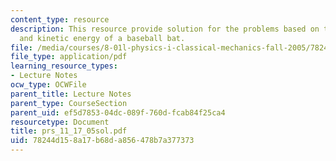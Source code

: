 ```yaml
---
content_type: resource
description: This resource provide solution for the problems based on the momentum
  and kinetic energy of a baseball bat.
file: /media/courses/8-01l-physics-i-classical-mechanics-fall-2005/78244d158a17b68da856478b7a377373_prs_11_17_05sol.pdf
file_type: application/pdf
learning_resource_types:
- Lecture Notes
ocw_type: OCWFile
parent_title: Lecture Notes
parent_type: CourseSection
parent_uid: ef5d7853-04dc-089f-760d-fcab84f25ca4
resourcetype: Document
title: prs_11_17_05sol.pdf
uid: 78244d15-8a17-b68d-a856-478b7a377373
---
```

